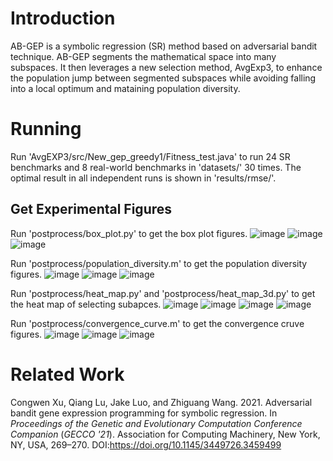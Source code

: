 # Introduction
AB-GEP is a symbolic regression (SR) method based on adversarial bandit technique. AB-GEP segments the mathematical space into many subspaces. It then leverages a new selection method, AvgExp3, to enhance the population jump between segmented subspaces while avoiding falling into a local optimum and mataining population diversity.
# Running 
Run 'AvgEXP3/src/New_gep_greedy1/Fitness_test.java' to run 24 SR benchmarks and 8 real-world benchmarks in 'datasets/' 30 times. The optimal result in all independent runs is shown in 'results/rmse/'.
## Get Experimental Figures
Run 'postprocess/box_plot.py' to get the box plot figures.
![image](https://github.com/KGAE-CUP/AB-GEP/blob/main/results/results_png/box_plot1.png)
![image](https://github.com/KGAE-CUP/AB-GEP/blob/main/results/results_png/box_plot2.png)
![image](https://github.com/KGAE-CUP/AB-GEP/blob/main/results/results_png/box_plot3.png)

Run 'postprocess/population_diversity.m' to get the population diversity figures.
![image](https://github.com/KGAE-CUP/AB-GEP/blob/main/results/results_png/population_diversity1.png)
![image](https://github.com/KGAE-CUP/AB-GEP/blob/main/results/results_png/population_diversity2.png)
![image](https://github.com/KGAE-CUP/AB-GEP/blob/main/results/results_png/population_diversity3.png)

Run 'postprocess/heat_map.py' and 'postprocess/heat_map_3d.py' to get the heat map of selecting subapces.
![image](https://github.com/KGAE-CUP/AB-GEP/blob/main/results/results_png/heat_map1.png)
![image](https://github.com/KGAE-CUP/AB-GEP/blob/main/results/results_png/heat_map2.png)
![image](https://github.com/KGAE-CUP/AB-GEP/blob/main/results/results_png/heat_map3.png)
![image](https://github.com/KGAE-CUP/AB-GEP/blob/main/results/results_png/heat_map4.png)

Run 'postprocess/convergence_curve.m' to get the convergence cruve figures.
![image](https://github.com/KGAE-CUP/AB-GEP/blob/main/results/results_png/convergence1.png)
![image](https://github.com/KGAE-CUP/AB-GEP/blob/main/results/results_png/convergence2.png)
![image](https://github.com/KGAE-CUP/AB-GEP/blob/main/results/results_png/convergence3.png)

# Related Work
Congwen Xu, Qiang Lu, Jake Luo, and Zhiguang Wang. 2021. Adversarial bandit gene expression programming for symbolic regression. In <i>Proceedings of the Genetic and Evolutionary Computation Conference Companion</i> (<i>GECCO '21</i>). Association for Computing Machinery, New York, NY, USA, 269–270. DOI:https://doi.org/10.1145/3449726.3459499
